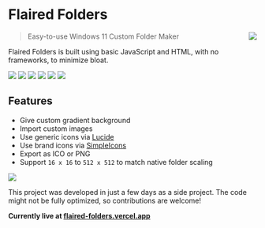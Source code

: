 # Flaired Folders

> <img src="https://flaired-folders.vercel.app/assets/favicon/96x.png" align="right" />
> Easy-to-use Windows 11 Custom Folder Maker

Flaired Folders is built using basic JavaScript and HTML, with no frameworks, to minimize bloat.

<img src="https://img.shields.io/badge/HTML5-E34F26?style=for-the-badge&logo=html5&logoColor=white" />
<img src="https://img.shields.io/badge/JavaScript-323330?style=for-the-badge&logo=javascript&logoColor=F7DF1E">
<img src="https://img.shields.io/badge/CSS3-1572B6?style=for-the-badge&logo=css3&logoColor=white">
<img src="https://img.shields.io/badge/GPL--3.0-red?style=for-the-badge">
<img src="https://img.shields.io/badge/Vercel-000000?style=for-the-badge&logo=vercel&logoColor=white">
<img src="https://madsenworld.dk/anigif/browsers/netscani.gif">

## Features

- Give custom gradient background
- Import custom images
- Use generic icons via [Lucide](https://lucide.dev)
- Use brand icons via [SimpleIcons](https://simpleicons.org/)
- Export as ICO or PNG
- Support `16 x 16` to `512 x 512` to match native folder scaling

<img src="https://flaired-folders.vercel.app/assets/example.png" align="center" />

This project was developed in just a few days as a side project. The code might not be fully optimized, so contributions are welcome!

**Currently live at [flaired-folders.vercel.app](https://flaired-folders.vercel.app)**
